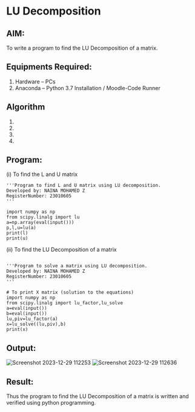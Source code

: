 # LU Decomposition 

## AIM:
To write a program to find the LU Decomposition of a matrix.

## Equipments Required:
1. Hardware – PCs
2. Anaconda – Python 3.7 Installation / Moodle-Code Runner

## Algorithm
1. 
2. 
3. 
4. 

## Program:
(i) To find the L and U matrix
```
'''Program to find L and U matrix using LU decomposition.
Developed by: NAINA MOHAMED Z
RegisterNumber: 23010605
'''

import numpy as np
from scipy.linalg import lu
a=np.array(eval(input()))
p,l,u=lu(a)
print(l)
print(u)

```
(ii) To find the LU Decomposition of a matrix
```

'''Program to solve a matrix using LU decomposition.
Developed by: NAINA MOHAMED Z
RegisterNumber: 23010605
'''

# To print X matrix (solution to the equations)
import numpy as np
from scipy.linalg import lu_factor,lu_solve
a=eval(input())
b=eval(input())
lu,piv=lu_factor(a)
x=lu_solve((lu,piv),b)
print(x)

```

## Output:
![Screenshot 2023-12-29 112253](https://github.com/nainamohamed09642/LU-Decomposition/assets/151916360/26a79878-d349-40e2-a33e-964df086f385)
![Screenshot 2023-12-29 112636](https://github.com/nainamohamed09642/LU-Decomposition/assets/151916360/b7315835-c4eb-43fa-9664-5c043774ebb7)




## Result:
Thus the program to find the LU Decomposition of a matrix is written and verified using python programming.

